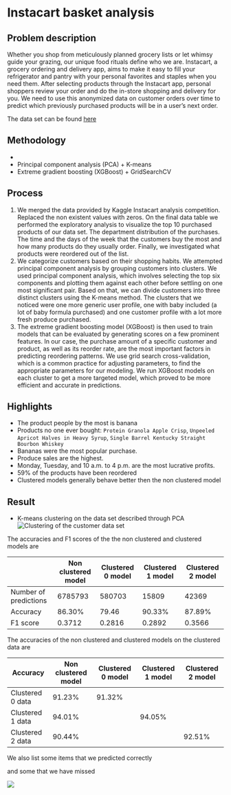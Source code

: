 # Instacart basket analysis

## Problem description

Whether you shop from meticulously planned grocery lists or let whimsy guide your grazing, our unique food rituals define who we are. Instacart, a grocery ordering and delivery app, aims to make it easy to fill your refrigerator and pantry with your personal favorites and staples when you need them. After selecting products through the Instacart app, personal shoppers review your order and do the in-store shopping and delivery for you. We need to use this anonymized data on customer orders over time to predict which previously purchased products will be in a user’s next order.

The data set can be found [here](https://www.kaggle.com/competitions/instacart-market-basket-analysis/data)

## Methodology

- 
- Principal component analysis (PCA) + K-means
- Extreme gradient boosting (XGBoost) + GridSearchCV

## Process

1. We merged the data provided by Kaggle Instacart analysis competition. Replaced the non existent values with zeros. On the final data table we performed the exploratory analysis to visualize the top 10 purchased products of our data set. The department distribution of the purchases. The time and the days of the week that the customers buy the most and how many products do they usually order. Finally, we investigated what products were reordered out of the list.
2. We categorize customers based on their shopping habits. We attempted principal component analysis by grouping customers into clusters. We used principal component analysis, which involves selecting the top six components and plotting them against each other before settling on one most significant pair. Based on that, we can divide customers into three distinct clusters using the K-means method. The clusters that we noticed were one more generic user profile, one with baby included (a lot of baby formula purchased) and one customer profile with a lot more fresh produce purchased.
3. The extreme gradient boosting model (XGBoost) is then used to train models that can be evaluated by generating scores on a few prominent features. In our case, the purchase amount of a specific customer and product, as well as its reorder rate, are the most important factors in predicting reordering patterns. We use grid search cross-validation, which is a common practice for adjusting parameters, to find the appropriate parameters for our modeling. We run XGBoost models on each cluster to get a more targeted model, which proved to be more efficient and accurate in predictions.

## Highlights

- The product people by the most is banana
- Products no one ever bought: `Protein Granola Apple Crisp`, `Unpeeled Apricot Halves in Heavy Syrup`, `Single Barrel Kentucky Straight Bourbon Whiskey` 
- Bananas were the most popular purchase.
- Produce sales are the highest. 
- Monday, Tuesday, and 10 a.m. to 4 p.m. are the most lucrative profits. 
- 59% of the products have been reordered
- Clustered models generally behave better then the non clustered model 


## Result

- K-means clustering on the data set described through PCA
![Clustering of the customer data set](https://github.com/lihaoranIcefire/erdosFall2022_Thanos_Haoran/blob/main/Pictures%20and%20graphs/clustering.png)

The accuracies and F1 scores of the the non clustered and clustered models are

| | Non clustered model | Clustered 0 model | Clustered 1 model | Clustered 2 model |
| ------------- | ------------- | ------------- | ------------- | ------------- |
| Number of predictions | 6785793 | 580703 | 15809 | 42369 |
| Accuracy | 86.30% | 79.46 | 90.33% | 87.89% |
| F1 score | 0.3712 | 0.2816 | 0.2892 | 0.3566 |

The accuracies of the non clustered and clustered models on the clustered data are

| Accuracy  | Non clustered model | Clustered 0 model | Clustered 1 model | Clustered 2 model |
| ------------- | ------------- | ------------- | ------------- | ------------- |
| Clustered 0 data | 91.23% | 91.32% | | |
| Clustered 1 data | 94.01% | | 94.05% | |
| Clustered 2 data | 90.44% | | | 92.51% |

We also list some items that we predicted correctly

and some that we have missed

<picture>
  <img src="https://github.com/lihaoranIcefire/erdosFall2022_Thanos_Haoran/blob/main/xgboost_illustration.png">
</picture>

